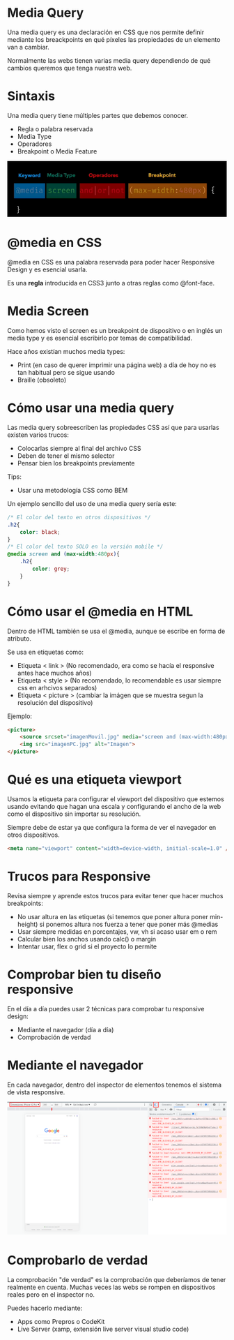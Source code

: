 # Media Query

Una media query es una declaración en CSS que nos permite definir mediante los breackpoints en qué píxeles las 
propiedades de un elemento van a cambiar.

Normalmente las webs tienen varias media query dependiendo de qué cambios queremos que tenga nuestra web.

# Sintaxis

Una media query tiene múltiples partes que debemos conocer.

- Regla o palabra reservada
- Media Type
- Operadores
- Breakpoint o Media Feature

![](sintaxis.png)

# @media en CSS

@media en CSS es una palabra reservada para poder hacer Responsive Design y es esencial usarla.

Es una **regla** introducida en CSS3 junto a otras reglas como @font-face.

# Media Screen

Como hemos visto el screen es un breakpoint de dispositivo o en inglés un media type y es 
esencial escribirlo por temas de compatibilidad.

Hace años existían muchos media types:

- Print (en caso de querer imprimir una página web) a día de hoy no es tan habitual pero se sigue usando
- Braille (obsoleto)

# Cómo usar una media query

Las media query sobreescriben las propiedades CSS así que para usarlas existen varios trucos:

- Colocarlas siempre al final del archivo CSS 
- Deben de tener el mismo selector
- Pensar bien los breakpoints previamente

Tips:
- Usar una metodología CSS como BEM 

Un ejemplo sencillo del uso de una media query sería este:

```css
/* El color del texto en otros dispositivos */
.h2{
    color: black;
}
/* El color del texto SOLO en la versión mobile */
@media screen and (max-width:480px){
    .h2{
        color: grey;
    }
}

```

# Cómo usar el @media en HTML

Dentro de HTML también se usa el @media, aunque se escribe en forma de atributo.

Se usa en etiquetas como:

- Etiqueta < link > (No recomendado, era como se hacía el responsive antes hace muchos años)
- Etiqueta < style > (No recomendado, lo recomendable es usar siempre css en arhcivos separados)
- Etiqueta < picture > (cambiar la imágen que se muestra segun la resolución del dispositivo)

Ejemplo:

```html
<picture>
    <source srcset="imagenMovil.jpg" media="screen and (max-width:480px)">
    <img src="imagenPC.jpg" alt="Imagen">
</picture>
```

# Qué es una etiqueta viewport

Usamos la etiqueta <meta> para configurar el viewport del dispositivo que estemos usando 
evitando que hagan una escala y configurando el ancho de la web como el dispositivo sin importar
su resolución.

Siempre debe de estar ya que configura la forma de ver el navegador en otros dispositivos.

```html
<meta name="viewport" content="width=device-width, initial-scale=1.0" />
```

# Trucos para Responsive

Revisa siempre y aprende estos trucos para evitar tener que hacer muchos breakpoints:

- No usar altura en las etiquetas (si tenemos que poner altura poner min-height) si ponemos altura nos fuerza a tener que poner más @medias
- Usar siempre medidas en porcentajes, vw, vh si acaso usar em o rem
- Calcular bien los anchos usando calc() o margin 
- Intentar usar, flex o grid si el proyecto lo permite

# Comprobar bien tu diseño responsive

En el día a día puedes usar 2 técnicas para comprobar tu responsive design:

- Mediante el navegador (día a día)
- Comprobación de verdad

# Mediante el navegador

En cada navegador, dentro del inspector de elementos tenemos el sistema de vista responsive.

![](inspector.png)

# Comprobarlo de verdad

La comprobación "de verdad" es la comprobación que deberíamos de tener realmente en cuenta.
Muchas veces las webs se rompen en dispositivos reales pero en el inspector no.

Puedes hacerlo mediante:

- Apps como Prepros o CodeKit
- Live Server (xamp, extensión live server visual studio code)
